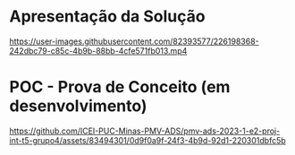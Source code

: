 # Apresentação da Solução

https://user-images.githubusercontent.com/82393577/226198368-242dbc79-c85c-4b9b-88bb-4cfe571fb013.mp4

# POC - Prova de Conceito (em desenvolvimento)

https://github.com/ICEI-PUC-Minas-PMV-ADS/pmv-ads-2023-1-e2-proj-int-t5-grupo4/assets/83494301/0d9f0a9f-24f3-4b9d-92d1-220301dbfc5b
